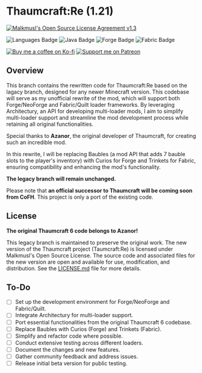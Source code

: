 # Thaumcraft:Re (1.21)

[![Malkmusl's Open Source License Agreement v1.3](https://img.shields.io/badge/License-Malkmusl's%20Open%20Source%20License%20Agreement%20v1.3-brightgreen.svg?style=for-the-badge)](LICENSE.md)

![Languages Badge](https://img.shields.io/badge/Languages-818080?style=for-the-badge) ![Java Badge](https://img.shields.io/badge/Java-007396?style=for-the-badge&logo=java&logoColor=white) ![Forge Badge](https://img.shields.io/badge/Forge-FFAB09?style=for-the-badge&logo=forge&logoColor=white) ![Fabric Badge](https://img.shields.io/badge/Fabric-307D7E?style=for-the-badge&logo=markdown&logoColor=white)

[![Buy me a coffee on Ko-fi](https://img.shields.io/badge/Buy%20me%20a%20coffee-Ko--fi-%23FF5E5B.svg?style=for-the-badge)](https://ko-fi.com/malkmusl)  [![Support me on Patreon](https://img.shields.io/badge/Support%20me%20on-Patreon-orange.svg?style=for-the-badge)](https://www.patreon.com/malkmusl)


## Overview

This branch contains the rewritten code for Thaumcraft:Re based on the lagacy branch, designed for any newer Minecraft version. This codebase will serve as my unofficial rewrite of the mod, which will support both Forge/NeoForge and Fabric/Quilt loader frameworks. By leveraging Architectury, an API for developing multi-loader mods, I aim to simplify multi-loader support and streamline the mod development process while retaining all original functionalities.

Special thanks to **Azanor**, the original developer of Thaumcraft, for creating such an incredible mod.

In this rewrite, I will be replacing Baubles (a mod API that adds 7 bauble slots to the player's inventory) with Curios for Forge and Trinkets for Fabric, ensuring compatibility and enhancing the mod's functionality.

**The legacy branch will remain unchanged.**

Please note that **an official successor to Thaumcraft will be coming soon from CoFH**. This project is only a port of the existing code.

## License

**<p>The original Thaumcraft 6 code belongs to Azanor!</p>**
This legacy branch is maintained to preserve the original work. The new version of the Thaumcraft project (Taumcraft:Re) is licensed under Malkmusl's Open Source License. The source code and associated files for the new version are open and available for use, modification, and distribution. See the [LICENSE.md](LICENSE.md) file for more details.

## To-Do

- [ ] Set up the development environment for Forge/NeoForge and Fabric/Quilt.
- [ ] Integrate Architectury for multi-loader support.
- [ ] Port essential functionalities from the original Thaumcraft 6 codebase.
- [ ] Replace Baubles with Curios (Forge) and Trinkets (Fabric).
- [ ] Simplify and refactor code where possible.
- [ ] Conduct extensive testing across different loaders.
- [ ] Document the changes and new features.
- [ ] Gather community feedback and address issues.
- [ ] Release initial beta version for public testing.
